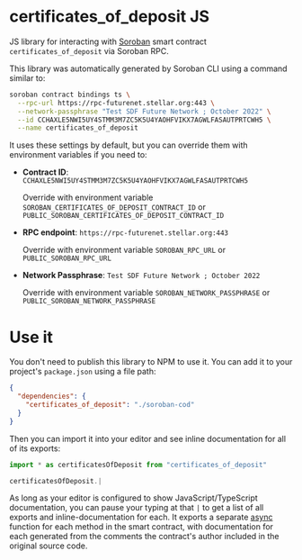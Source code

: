 # certificates_of_deposit JS

JS library for interacting with [Soroban](https://soroban.stellar.org/) smart contract `certificates_of_deposit` via Soroban RPC.

This library was automatically generated by Soroban CLI using a command similar to:

```bash
soroban contract bindings ts \
  --rpc-url https://rpc-futurenet.stellar.org:443 \
  --network-passphrase "Test SDF Future Network ; October 2022" \
  --id CCHAXLE5NWI5UY4STMM3M7ZC5K5U4YAOHFVIKX7AGWLFASAUTPRTCWH5 \
  --name certificates_of_deposit
```

It uses these settings by default, but you can override them with environment variables if you need to:

- **Contract ID**: `CCHAXLE5NWI5UY4STMM3M7ZC5K5U4YAOHFVIKX7AGWLFASAUTPRTCWH5`

  Override with environment variable `SOROBAN_CERTIFICATES_OF_DEPOSIT_CONTRACT_ID` or `PUBLIC_SOROBAN_CERTIFICATES_OF_DEPOSIT_CONTRACT_ID`

- **RPC endpoint**: `https://rpc-futurenet.stellar.org:443`

  Override with environment variable `SOROBAN_RPC_URL` or `PUBLIC_SOROBAN_RPC_URL`

- **Network Passphrase**: `Test SDF Future Network ; October 2022`

  Override with environment variable `SOROBAN_NETWORK_PASSPHRASE` or `PUBLIC_SOROBAN_NETWORK_PASSPHRASE`

# Use it

You don't need to publish this library to NPM to use it. You can add it to your project's `package.json` using a file path:

```json
{
  "dependencies": {
    "certificates_of_deposit": "./soroban-cod"
  }
}
```

Then you can import it into your editor and see inline documentation for all of its exports:

```js
import * as certificatesOfDeposit from "certificates_of_deposit"

certificatesOfDeposit.|
```

As long as your editor is configured to show JavaScript/TypeScript documentation, you can pause your typing at that `|` to get a list of all exports and inline-documentation for each. It exports a separate [async](https://developer.mozilla.org/en-US/docs/Web/JavaScript/Reference/Statements/async_function) function for each method in the smart contract, with documentation for each generated from the comments the contract's author included in the original source code.
